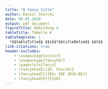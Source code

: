 ```yaml
---
title: "A fancy title"
author: Daniel Sterchi
date: 08.05.2020
output: pdf_document
figureTitle: Abbildung #
tableTitle: Tabelle #
tableTemplate: |
  *$$tableTitle$$ $$i$$*$$titleDelim$$ $$t$$
link-citations: true
header-includes:
    - \usepackage{xcolor}
    - \usepackage{fancyhdr}
    - \pagestyle{fancy}
    - \fancyhead[L]{D. Sterchi}
    - \fancyhead[C]{BSc INF 2016.BE1}
    - \fancyhead[R]{FS20}
---
```

